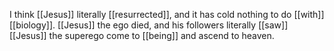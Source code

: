 I think [[Jesus]] literally [[resurrected]], and it has cold nothing to do [[with]] [[biology]]. [[Jesus]] the ego died, and his followers literally [[saw]] [[Jesus]] the superego come to [[being]] and ascend to heaven. 